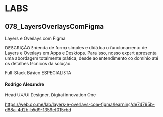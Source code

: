 # LABS

## 078_LayersOverlaysComFigma

Layers e Overlays com Figma

DESCRIÇÃO
Entenda de forma simples e didática o funcionamento de Layers e Overlays em Apps e Desktops. Para isso, nosso expert apresenta uma abordagem totalmente prática, desde ao entendimento do domínio até os detalhes técnicos da solução.

Full-Stack Básico ESPECIALISTA
#### Rodrigo Alexandre
Head UX/UI Designer, Digital Innovation One

https://web.dio.me/lab/layers-e-overlays-com-figma/learning/de74795b-d88a-4d2b-b5d9-1359ef015ebd
